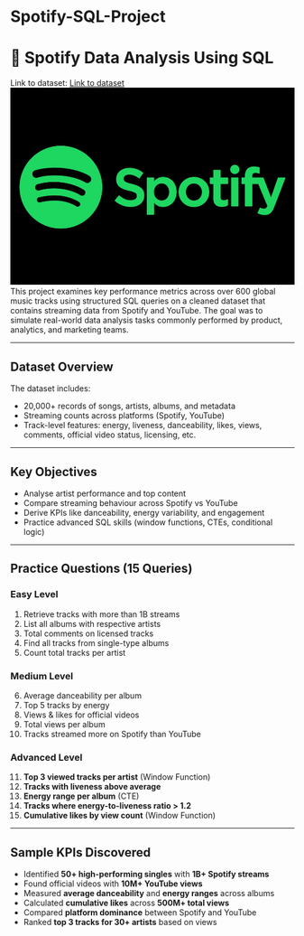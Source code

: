 # Spotify-SQL-Project

# 🎵 Spotify Data Analysis Using SQL

Link to dataset:
[Link to dataset](https://www.kaggle.com/datasets/sanjanchaudhari/spotify-dataset)
![Spotify logo](https://github.com/Gaurang2908/Spotify-SQL-Project/blob/main/spotify%20logo.jpg)
This project examines key performance metrics across over 600 global music tracks using structured SQL queries on a cleaned dataset that contains streaming data from Spotify and YouTube. The goal was to simulate real-world data analysis tasks commonly performed by product, analytics, and marketing teams.

---

##  Dataset Overview

The dataset includes:
- 20,000+ records of songs, artists, albums, and metadata
- Streaming counts across platforms (Spotify, YouTube)
- Track-level features: energy, liveness, danceability, likes, views, comments, official video status, licensing, etc.

---

##  Key Objectives

- Analyse artist performance and top content
- Compare streaming behaviour across Spotify vs YouTube
- Derive KPIs like danceability, energy variability, and engagement
- Practice advanced SQL skills (window functions, CTEs, conditional logic)

---

##  Practice Questions (15 Queries)

###  Easy Level
1. Retrieve tracks with more than 1B streams  
2. List all albums with respective artists  
3. Total comments on licensed tracks  
4. Find all tracks from single-type albums  
5. Count total tracks per artist  

###  Medium Level
6. Average danceability per album  
7. Top 5 tracks by energy  
8. Views & likes for official videos  
9. Total views per album  
10. Tracks streamed more on Spotify than YouTube  

###  Advanced Level
11. **Top 3 viewed tracks per artist** (Window Function)  
12. **Tracks with liveness above average**  
13. **Energy range per album** (CTE)  
14. **Tracks where energy-to-liveness ratio > 1.2**  
15. **Cumulative likes by view count** (Window Function)

---

##  Sample KPIs Discovered

- Identified **50+ high-performing singles** with **1B+ Spotify streams**  
- Found official videos with **10M+ YouTube views**  
- Measured **average danceability** and **energy ranges** across albums  
- Calculated **cumulative likes** across **500M+ total views**  
- Compared **platform dominance** between Spotify and YouTube  
- Ranked **top 3 tracks for 30+ artists** based on views
